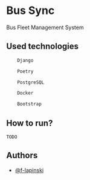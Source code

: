 
# Bus Sync

Bus Fleet Management System


## Used technologies


```bash
    Django
```
```bash
    Poetry
```
```bash
    PostgreSQL
```
```bash
    Docker
```
```bash
    Bootstrap
```

## How to run?
```
TODO
```

## Authors

- [@f-lapinski](https://www.github.com/f-lapinski)

